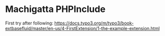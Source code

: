 # Machigatta PHPInclude

First try after following:
https://docs.typo3.org/m/typo3/book-extbasefluid/master/en-us/4-FirstExtension/1-the-example-extension.html